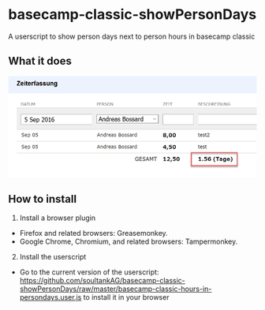 # basecamp-classic-showPersonDays
A userscript to show person days next to person hours in basecamp classic

## What it does
![screenshot of the userscript in action](https://github.com/soultankAG/basecamp-classic-showPersonDays/blob/master/basecamp-classic-person-days.png)

## How to install
1. Install a browser plugin
  * Firefox and related browsers: Greasemonkey.
  * Google Chrome, Chromium, and related browsers: Tampermonkey.
2. Install the userscript
  * Go to the current version of the userscript: https://github.com/soultankAG/basecamp-classic-showPersonDays/raw/master/basecamp-classic-hours-in-persondays.user.js to install it in your browser
